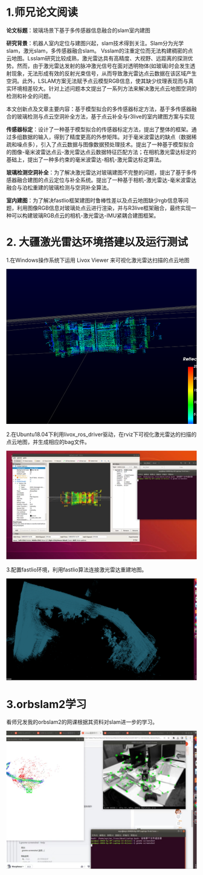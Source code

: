 # 1.师兄论文阅读

**论文标题**：玻璃场景下基于多传感器信息融合的slam室内建图

**研究背景**：机器人室内定位与建图兴起，slam技术得到关注。Slam分为光学slam，激光slam，多传感器融合slam。
  Vsslam的注重定位而无法构建稠密的点云地图。Lsslam研究比较成熟，激光雷达具有高精度、大视野、远距离的探测优势。然而，由于激光雷达发射的脉冲激光信号在面对透明物体(如玻璃)时会发生透射现象，无法形成有效的反射光束信号，从而导致激光雷达点云数据在该区域产生空洞。此外，LSLAM方案无法赋予点云模型RGB信息，使其缺少纹理表现而与真实环境相差较大。针对上述问题本文提出了一系列方法来解决激光点云地图空洞的检测和补全的问题。
  
本文创新点及文章主要内容：基于模型拟合的多传感器标定方法，基于多传感器融合的玻璃检测与点云空洞补全方法，基于点云补全与r3live的室内建图方案与实现

**传感器标定**：设计了一种基于模型拟合的传感器标定方法，提出了整体的框架。通过多组数据的输入，得到了精度更高的外参矩阵。对于毫米波雷达的缺点（数据稀疏和噪点多），引入了点云数据与图像数据预处理技术。提出了一种基于模型拟合的图像-毫米波雷达点云-激光雷达点云数据特征匹配方法；在相机激光雷达标定的基础上，提出了一种多约束的毫米波雷达-相机-激光雷达标定算法。

**玻璃检测空洞补全**：为了解决激光雷达对玻璃建图不完整的问题，提出了基于多传感器融合建图的点云定位与补全系统。提出了一种基于相机-激光雷达-毫米波雷达融合与泊松重建的玻璃检测与空洞补全算法。

**室内建图**：为了解决fastlio框架建图时鲁棒性差以及点云地图缺少rgb信息等问题，利用图像RGB信息对玻璃处点云进行渲染，并与R3live框架融合，最终实现一种可以构建玻璃RGB点云的相机-激光雷达-IMU紧耦合建图框架。

# **2.** 大疆激光雷达环境搭建以及运行测试

1.在Windows操作系统下运用 Livox Viewer 来可视化激光雷达扫描的点云地图

![viewer](https://github.com/ZYJ-Group/wuyuchen/blob/main/%E5%91%A8%E5%B7%A5%E4%BD%9C/viewer.png)

2.在Ubuntu18.04下利用livox_ros_driver驱动，在rviz下可视化激光雷达的扫描的点云地图，并生成相应的bag文件。

![rviz](https://github.com/ZYJ-Group/wuyuchen/blob/main/%E5%91%A8%E5%B7%A5%E4%BD%9C/rviz.jpg)

3.配置fastlio环境，利用fastlio算法连接激光雷达重建地图。

![fastlio重建](https://github.com/ZYJ-Group/wuyuchen/blob/main/%E5%91%A8%E5%B7%A5%E4%BD%9C/fastlio%E9%87%8D%E5%BB%BA.png)

# 3.orbslam2学习

  看师兄发我的orbslam2的网课根据其资料对slam进一步的学习。

![orb](https://github.com/ZYJ-Group/wuyuchen/blob/main/%E5%91%A8%E5%B7%A5%E4%BD%9C/orb.jpg)
